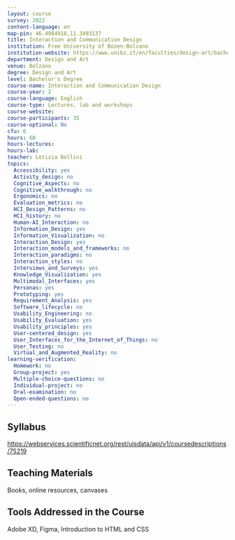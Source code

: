 ```yaml
---
layout: course
survey: 2022
content-language: en
map-pin: 46.4984918,11.3493137
title: Interaction and Communication Design
institution: Free University of Bozen-Bolzano
institution-website: https://www.unibz.it/en/faculties/design-art/bachelor-design/ 
department: Design and Art
venue: Bolzano
degree: Design and Art
level: Bachelor's Degree
course-name: Interaction and Communication Design
course-year: 2
course-language: English
course-type: Lectures, lab and workshops
course-website: 
course-participants: 35
course-optional: No
cfu: 6
hours: 60
hours-lectures: 
hours-lab: 
teacher: Letizia Bollini
topics: 
  Accessibility: yes
  Activity_design: no
  Cognitive_Aspects: no
  Cognitive_walkthrough: no
  Ergonomics: no
  Evaluation_metrics: no
  HCI_Design_Patterns: no
  HCI_history: no
  Human-AI_Interaction: no
  Information_Design: yes
  Information_Visualization: no
  Interaction_Design: yes
  Interaction_models_and_frameworks: no
  Interaction_paradigms: no
  Interaction_styles: no
  Interviews_and_Surveys: yes
  Knowledge_Visualization: yes
  Multimodal_Interfaces: yes
  Personas: yes
  Prototyping: yes
  Requirement_Analysis: yes
  Software_lifecycle: no
  Usability_Engineering: no
  Usability_Evaluation: yes
  Usability_principles: yes
  User-centered_design: yes
  User_Interfaces_for_the_Internet_of_Things: no
  User_Testing: no
  Virtual_and_Augmented_Reality: no
learning-verification: 
  Homework: no 
  Group-project: yes 
  Multiple-choice-questions: no 
  Individual-project: no 
  Oral-examination: no 
  Open-ended-questions: no 
---
```



## Syllabus 
https://webservices.scientificnet.org/rest/uisdata/api/v1/coursedescriptions/75219

## Teaching Materials 
Books, online resources, canvases

## Tools Addressed in the Course 
Adobe XD, Figma, Introduction to HTML and CSS

